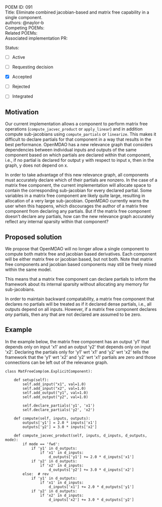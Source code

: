 POEM ID: 091  
Title: Eliminate combined jacobian-based and matrix free capability in a single component.  
authors: @naylor-b  
Competing POEMs:  
Related POEMs:  
Associated implementation PR: 

Status:

- [ ] Active
- [ ] Requesting decision
- [x] Accepted
- [ ] Rejected
- [ ] Integrated


## Motivation

Our current implementation allows a component to perform matrix free operations (`compute_jacvec_product` or `apply_linear`) and in addition compute sub-jacobians using `compute_partials` or `linearize`.  This makes it difficult to declare partials for that component in a way that results in the best performance.  OpenMDAO has a new relevance graph
that considers dependencies between individual inputs and outputs of the same component based on which partials are declared within that component, i.e., if no partial is declared for output y with respect to input x, then in the graph, y does not depend on x.

In order to take advantage of this new relevance graph, all components must accurately declare which of their partials are
nonzero.  In the case of a matrix free component, the current implementation will allocate space to contain the corresponding
sub-jacobian for every declared partial.  Some variables in a matrix free component are likely quite large, resulting in
allocation of a very large sub-jacobian.  OpenMDAO currently warns the user when this happens, which discourages the author of
a matrix free component from declaring any partials.  But if the matrix free component doesn't declare any partials, how can
the new relevance graph accurately reflect any internal sparsity within that component?


## Proposed solution

We propose that OpenMDAO will no longer allow a single component to compute both matrix free and jacobian based derivatives.
Each component will be either matrix free or jacobian based, but not both.  Note that matrix free components and jacobian
based components may still be freely mixed within the same model.

This means that a matrix free component can declare partials to inform the framework about its internal sparsity without
allocating any memory for sub-jacobians.

In order to maintain backward compatability, a matrix free component that declares no partials will be treated as if it
declared dense partials, i.e., all outputs depend on all inputs.  However, if a matrix free component declares *any* partials,
then any that are not declared are assumed to be zero.


## Example

In the example below, the matrix free component has an output 'y1' that depends only on input 'x1' and an output
'y2' that depends only on input 'x2'.  Declaring the partials only for 'y1' wrt 'x1' and 'y2' wrt 'x2' tells the
framework that the 'y1' wrt 'x2' and 'y2' wrt 'x1' partials are zero and those connections can be left out of the
relevance graph.


```
class MatFreeComp(om.ExplicitComponent):

    def setup(self):
        self.add_input("x1", val=1.0)
        self.add_input("x2", val=1.0)
        self.add_output("y1", val=1.0)
        self.add_output("y2", val=1.0)

        self.declare_partials('y1', 'x1')
        self.declare_partials('y2', 'x2')

    def compute(self, inputs, outputs):
        outputs['y1'] = 2.0 * inputs['x1']
        outputs['y2'] = 3.0 * inputs['x2']

    def compute_jacvec_product(self, inputs, d_inputs, d_outputs, mode):
        if mode == 'fwd':
            if 'y1' in d_outputs:
                if 'x1' in d_inputs:
                    d_outputs['y1'] += 2.0 * d_inputs['x1']
            if 'y2' in d_outputs:
                if 'x2' in d_inputs:
                    d_outputs['y2'] += 3.0 * d_inputs['x2']
        else:  # rev
            if 'y1' in d_outputs:
                if 'x1' in d_inputs:
                    d_inputs['x1'] += 2.0 * d_outputs['y1']
            if 'y2' in d_outputs:
                if 'x2' in d_inputs:
                    d_inputs['x2'] += 3.0 * d_outputs['y2']
```
